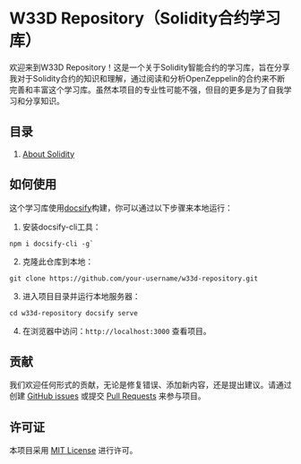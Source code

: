# W33D Repository（Solidity合约学习库）

欢迎来到W33D Repository！这是一个关于Solidity智能合约的学习库，旨在分享我对于Solidity合约的知识和理解，通过阅读和分析OpenZeppelin的合约来不断完善和丰富这个学习库。虽然本项目的专业性可能不强，但目的更多是为了自我学习和分享知识。

## 目录

1. [About Solidity](./solidity/)

## 如何使用

这个学习库使用[docsify](https://docsify.js.org/)构建，你可以通过以下步骤来本地运行：

1. 安装docsify-cli工具：

```
npm i docsify-cli -g`
```

2. 克隆此仓库到本地：

```
git clone https://github.com/your-username/w33d-repository.git
```

3. 进入项目目录并运行本地服务器：

```
cd w33d-repository docsify serve
```

4. 在浏览器中访问：`http://localhost:3000` 查看项目。

## 贡献

我们欢迎任何形式的贡献，无论是修复错误、添加新内容，还是提出建议。请通过创建 [GitHub issues](https://github.com/C4id0g/SolidityInsights/issues) 或提交 [Pull Requests](https://github.com/C4id0g/SolidityInsights/pulls) 来参与项目。

## 许可证

本项目采用 [MIT License](https://mit-license.org/) 进行许可。